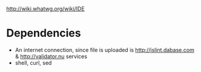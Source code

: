 <http://wiki.whatwg.org/wiki/IDE>

# Dependencies

* An internet connection, since file is uploaded is <http://jslint.dabase.com> & <http://validator.nu> services
* shell, curl, sed
